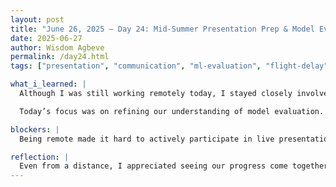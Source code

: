 ```yaml
---
layout: post
title: "June 26, 2025 – Day 24: Mid-Summer Presentation Prep & Model Evaluation"
date: 2025-06-27
author: Wisdom Agbeve
permalink: /day24.html
tags: ["presentation", "communication", "ml-evaluation", "flight-delay", "teamwork"]

what_i_learned: |
  Although I was still working remotely today, I stayed closely involved in helping my team prepare for our Mid-Summer Presentation. I supported slide reviews, helped simplify technical explanations, and gave feedback on how we could better communicate our progress and goals.

  Today’s focus was on refining our understanding of model evaluation. I reviewed materials on **accuracy**, **recall**, and the **F1 score**, especially in the context of imbalanced data like flight delays. I also revisited error metrics like **RMSE** and **MAE**—important tools for understanding how far off our predictions are and how the model behaves with larger errors.

blockers: |
  Being remote made it hard to actively participate in live presentation practice or spontaneous discussions. I tried to stay engaged by checking in with my team and contributing asynchronously.

reflection: |
  Even from a distance, I appreciated seeing our progress come together as a team. Helping with the presentation prep gave me a deeper appreciation for how important communication is in research. Reviewing the evaluation metrics also helped me better understand what “success” looks like in a predictive model—and how we can explain that clearly to others.
---
```

